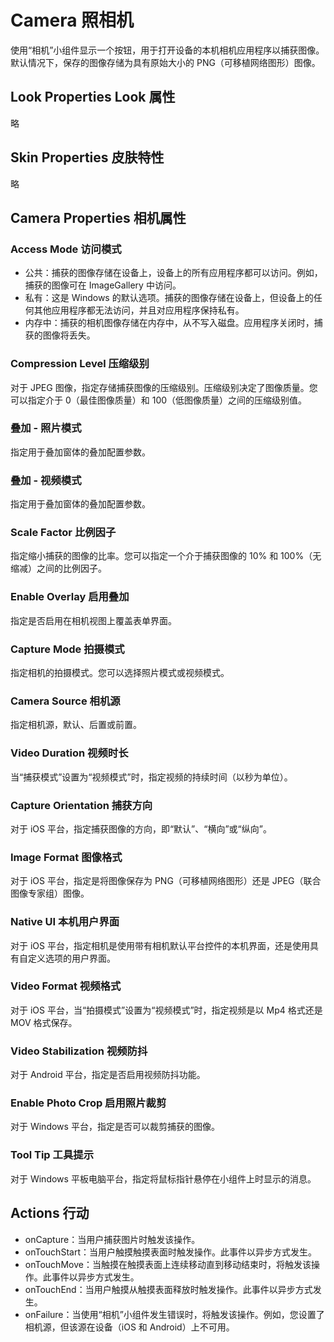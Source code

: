 # Camera 照相机
使用“相机”小组件显示一个按钮，用于打开设备的本机相机应用程序以捕获图像。默认情况下，保存的图像存储为具有原始大小的 PNG（可移植网络图形）图像。

## Look Properties Look 属性
略

## Skin Properties 皮肤特性
略

## Camera Properties 相机属性
### Access Mode 访问模式
* 公共：捕获的图像存储在设备上，设备上的所有应用程序都可以访问。例如，捕获的图像可在 ImageGallery 中访问。
* 私有：这是 Windows 的默认选项。捕获的图像存储在设备上，但设备上的任何其他应用程序都无法访问，并且对应用程序保持私有。
* 内存中：捕获的相机图像存储在内存中，从不写入磁盘。应用程序关闭时，捕获的图像将丢失。

### Compression Level 压缩级别
对于 JPEG 图像，指定存储捕获图像的压缩级别。压缩级别决定了图像质量。您可以指定介于 0（最佳图像质量）和 100（低图像质量）之间的压缩级别值。

### 叠加 - 照片模式
指定用于叠加窗体的叠加配置参数。

### 叠加 - 视频模式
指定用于叠加窗体的叠加配置参数。

### Scale Factor 比例因子
指定缩小捕获的图像的比率。您可以指定一个介于捕获图像的 10% 和 100%（无缩减）之间的比例因子。

### Enable Overlay 启用叠加
指定是否启用在相机视图上覆盖表单界面。

### Capture Mode 拍摄模式
指定相机的拍摄模式。您可以选择照片模式或视频模式。

### Camera Source 相机源
指定相机源，默认、后置或前置。

### Video Duration 视频时长
当“捕获模式”设置为“视频模式”时，指定视频的持续时间（以秒为单位）。

### Capture Orientation 捕获方向
对于 iOS 平台，指定捕获图像的方向，即“默认”、“横向”或“纵向”。

### Image Format 图像格式
对于 iOS 平台，指定是将图像保存为 PNG（可移植网络图形）还是 JPEG（联合图像专家组）图像。

### Native UI 本机用户界面
对于 iOS 平台，指定相机是使用带有相机默认平台控件的本机界面，还是使用具有自定义选项的用户界面。

### Video Format 视频格式
对于 iOS 平台，当“拍摄模式”设置为“视频模式”时，指定视频是以 Mp4 格式还是 MOV 格式保存。

### Video Stabilization 视频防抖
对于 Android 平台，指定是否启用视频防抖功能。

### Enable Photo Crop 启用照片裁剪
对于 Windows 平台，指定是否可以裁剪捕获的图像。

### Tool Tip 工具提示
对于 Windows 平板电脑平台，指定将鼠标指针悬停在小组件上时显示的消息。

## Actions 行动
* onCapture：当用户捕获图片时触发该操作。
* onTouchStart：当用户触摸触摸表面时触发操作。此事件以异步方式发生。
* onTouchMove：当触摸在触摸表面上连续移动直到移动结束时，将触发该操作。此事件以异步方式发生。
* onTouchEnd：当用户触摸从触摸表面释放时触发操作。此事件以异步方式发生。
* onFailure：当使用“相机”小组件发生错误时，将触发该操作。例如，您设置了相机源，但该源在设备（iOS 和 Android）上不可用。